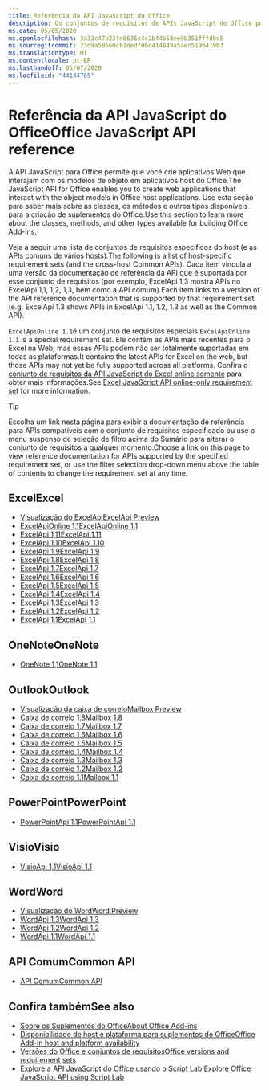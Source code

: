 ```yaml
---
title: Referência da API JavaScript do Office
description: Os conjuntos de requisitos de APIs JavaScript do Office por host.
ms.date: 05/05/2020
ms.openlocfilehash: 3a32c47b23fd6635c4c2b44b58ee9b351fffd8d5
ms.sourcegitcommit: 23d9a58660cb1dedf0bc414849a5aec519b419b3
ms.translationtype: MT
ms.contentlocale: pt-BR
ms.lasthandoff: 05/07/2020
ms.locfileid: "44144705"
---
```

# <a name="office-javascript-api-reference"></a><span data-ttu-id="c73b5-103">Referência da API JavaScript do Office</span><span class="sxs-lookup"><span data-stu-id="c73b5-103">Office JavaScript API reference</span></span>

<span data-ttu-id="c73b5-104">A API JavaScript para Office permite que você crie aplicativos Web que interajam com os modelos de objeto em aplicativos host do Office.</span><span class="sxs-lookup"><span data-stu-id="c73b5-104">The JavaScript API for Office enables you to create web applications that interact with the object models in Office host applications.</span></span> <span data-ttu-id="c73b5-105">Use esta seção para saber mais sobre as classes, os métodos e outros tipos disponíveis para a criação de suplementos do Office.</span><span class="sxs-lookup"><span data-stu-id="c73b5-105">Use this section to learn more about the classes, methods, and other types available for building Office Add-ins.</span></span>

<span data-ttu-id="c73b5-106">Veja a seguir uma lista de conjuntos de requisitos específicos do host (e as APIs comuns de vários hosts).</span><span class="sxs-lookup"><span data-stu-id="c73b5-106">The following is a list of host-specific requirement sets (and the cross-host Common APIs).</span></span> <span data-ttu-id="c73b5-107">Cada item vincula a uma versão da documentação de referência da API que é suportada por esse conjunto de requisitos (por exemplo, ExcelApi 1,3 mostra APIs no ExcelApi 1,1, 1,2, 1,3, bem como a API comum).</span><span class="sxs-lookup"><span data-stu-id="c73b5-107">Each item links to a version of the API reference documentation that is supported by that requirement set (e.g. ExcelApi 1.3 shows APIs in ExcelApi 1.1, 1.2, 1.3 as well as the Common API).</span></span>

<span data-ttu-id="c73b5-108">`ExcelApiOnline 1.1`é um conjunto de requisitos especiais.</span><span class="sxs-lookup"><span data-stu-id="c73b5-108">`ExcelApiOnline 1.1` is a special requirement set.</span></span> <span data-ttu-id="c73b5-109">Ele contém as APIs mais recentes para o Excel na Web, mas essas APIs podem não ser totalmente suportadas em todas as plataformas.</span><span class="sxs-lookup"><span data-stu-id="c73b5-109">It contains the latest APIs for Excel on the web, but those APIs may not yet be fully supported across all platforms.</span></span> <span data-ttu-id="c73b5-110">Confira o [conjunto de requisitos da API JavaScript do Excel online somente](/office/dev/add-ins/reference/requirement-sets/excel-api-online-requirement-set) para obter mais informações.</span><span class="sxs-lookup"><span data-stu-id="c73b5-110">See [Excel JavaScript API online-only requirement set](/office/dev/add-ins/reference/requirement-sets/excel-api-online-requirement-set) for more information.</span></span>

> [!TIP]
> <span data-ttu-id="c73b5-111">Escolha um link nesta página para exibir a documentação de referência para APIs compatíveis com o conjunto de requisitos especificado ou use o menu suspenso de seleção de filtro acima do Sumário para alterar o conjunto de requisitos a qualquer momento.</span><span class="sxs-lookup"><span data-stu-id="c73b5-111">Choose a link on this page to view reference documentation for APIs supported by the specified requirement set, or use the filter selection drop-down menu above the table of contents to change the requirement set at any time.</span></span>

## <a name="excel"></a><span data-ttu-id="c73b5-112">Excel</span><span class="sxs-lookup"><span data-stu-id="c73b5-112">Excel</span></span>

- [<span data-ttu-id="c73b5-113">Visualização do ExcelApi</span><span class="sxs-lookup"><span data-stu-id="c73b5-113">ExcelApi Preview</span></span>](/javascript/api/excel?view=excel-js-preview)
- [<span data-ttu-id="c73b5-114">ExcelApiOnline 1,1</span><span class="sxs-lookup"><span data-stu-id="c73b5-114">ExcelApiOnline 1.1</span></span>](/javascript/api/excel?view=excel-js-online)
- [<span data-ttu-id="c73b5-115">ExcelApi 1,11</span><span class="sxs-lookup"><span data-stu-id="c73b5-115">ExcelApi 1.11</span></span>](/javascript/api/excel?view=excel-js-1.11)
- [<span data-ttu-id="c73b5-116">ExcelApi 1.10</span><span class="sxs-lookup"><span data-stu-id="c73b5-116">ExcelApi 1.10</span></span>](/javascript/api/excel?view=excel-js-1.10)
- [<span data-ttu-id="c73b5-117">ExcelApi 1.9</span><span class="sxs-lookup"><span data-stu-id="c73b5-117">ExcelApi 1.9</span></span>](/javascript/api/excel?view=excel-js-1.9)
- [<span data-ttu-id="c73b5-118">ExcelApi 1.8</span><span class="sxs-lookup"><span data-stu-id="c73b5-118">ExcelApi 1.8</span></span>](/javascript/api/excel?view=excel-js-1.8)
- [<span data-ttu-id="c73b5-119">ExcelApi 1.7</span><span class="sxs-lookup"><span data-stu-id="c73b5-119">ExcelApi 1.7</span></span>](/javascript/api/excel?view=excel-js-1.7)
- [<span data-ttu-id="c73b5-120">ExcelApi 1.6</span><span class="sxs-lookup"><span data-stu-id="c73b5-120">ExcelApi 1.6</span></span>](/javascript/api/excel?view=excel-js-1.6)
- [<span data-ttu-id="c73b5-121">ExcelApi 1.5</span><span class="sxs-lookup"><span data-stu-id="c73b5-121">ExcelApi 1.5</span></span>](/javascript/api/excel?view=excel-js-1.5)
- [<span data-ttu-id="c73b5-122">ExcelApi 1.4</span><span class="sxs-lookup"><span data-stu-id="c73b5-122">ExcelApi 1.4</span></span>](/javascript/api/excel?view=excel-js-1.4)
- [<span data-ttu-id="c73b5-123">ExcelApi 1.3</span><span class="sxs-lookup"><span data-stu-id="c73b5-123">ExcelApi 1.3</span></span>](/javascript/api/excel?view=excel-js-1.3)
- [<span data-ttu-id="c73b5-124">ExcelApi 1.2</span><span class="sxs-lookup"><span data-stu-id="c73b5-124">ExcelApi 1.2</span></span>](/javascript/api/excel?view=excel-js-1.2)
- [<span data-ttu-id="c73b5-125">ExcelApi 1.1</span><span class="sxs-lookup"><span data-stu-id="c73b5-125">ExcelApi 1.1</span></span>](/javascript/api/excel?view=excel-js-1.1)

## <a name="onenote"></a><span data-ttu-id="c73b5-126">OneNote</span><span class="sxs-lookup"><span data-stu-id="c73b5-126">OneNote</span></span>

- [<span data-ttu-id="c73b5-127">OneNote 1,1</span><span class="sxs-lookup"><span data-stu-id="c73b5-127">OneNote 1.1</span></span>](/javascript/api/onenote?view=onenote-js-1.1)

## <a name="outlook"></a><span data-ttu-id="c73b5-128">Outlook</span><span class="sxs-lookup"><span data-stu-id="c73b5-128">Outlook</span></span>

- [<span data-ttu-id="c73b5-129">Visualização da caixa de correio</span><span class="sxs-lookup"><span data-stu-id="c73b5-129">Mailbox Preview</span></span>](/javascript/api/outlook?view=outlook-js-preview)
- [<span data-ttu-id="c73b5-130">Caixa de correio 1.8</span><span class="sxs-lookup"><span data-stu-id="c73b5-130">Mailbox 1.8</span></span>](/javascript/api/outlook?view=outlook-js-1.8)
- [<span data-ttu-id="c73b5-131">Caixa de correio 1.7</span><span class="sxs-lookup"><span data-stu-id="c73b5-131">Mailbox 1.7</span></span>](/javascript/api/outlook?view=outlook-js-1.7)
- [<span data-ttu-id="c73b5-132">Caixa de correio 1.6</span><span class="sxs-lookup"><span data-stu-id="c73b5-132">Mailbox 1.6</span></span>](/javascript/api/outlook?view=outlook-js-1.6)
- [<span data-ttu-id="c73b5-133"> Caixa de correio 1.5</span><span class="sxs-lookup"><span data-stu-id="c73b5-133">Mailbox 1.5</span></span>](/javascript/api/outlook?view=outlook-js-1.5)
- [<span data-ttu-id="c73b5-134"> Caixa de correio 1.4</span><span class="sxs-lookup"><span data-stu-id="c73b5-134">Mailbox 1.4</span></span>](/javascript/api/outlook?view=outlook-js-1.4)
- [<span data-ttu-id="c73b5-135"> Caixa de correio 1.3</span><span class="sxs-lookup"><span data-stu-id="c73b5-135">Mailbox 1.3</span></span>](/javascript/api/outlook?view=outlook-js-1.3)
- [<span data-ttu-id="c73b5-136">Caixa de correio 1.2</span><span class="sxs-lookup"><span data-stu-id="c73b5-136">Mailbox 1.2</span></span>](/javascript/api/outlook?view=outlook-js-1.2)
- [<span data-ttu-id="c73b5-137"> Caixa de correio 1.1</span><span class="sxs-lookup"><span data-stu-id="c73b5-137">Mailbox 1.1</span></span>](/javascript/api/outlook?view=outlook-js-1.1)

## <a name="powerpoint"></a><span data-ttu-id="c73b5-138">PowerPoint</span><span class="sxs-lookup"><span data-stu-id="c73b5-138">PowerPoint</span></span>

- [<span data-ttu-id="c73b5-139">PowerPointApi 1.1</span><span class="sxs-lookup"><span data-stu-id="c73b5-139">PowerPointApi 1.1</span></span>](/javascript/api/powerpoint?view=powerpoint-js-1.1)

## <a name="visio"></a><span data-ttu-id="c73b5-140">Visio</span><span class="sxs-lookup"><span data-stu-id="c73b5-140">Visio</span></span>

- [<span data-ttu-id="c73b5-141">VisioApi 1,1</span><span class="sxs-lookup"><span data-stu-id="c73b5-141">VisioApi 1.1</span></span>](/javascript/api/visio?view=visio-js-1.1)

## <a name="word"></a><span data-ttu-id="c73b5-142">Word</span><span class="sxs-lookup"><span data-stu-id="c73b5-142">Word</span></span>

- [<span data-ttu-id="c73b5-143">Visualização do Word</span><span class="sxs-lookup"><span data-stu-id="c73b5-143">Word Preview</span></span>](/javascript/api/word?view=word-js-preview)
- [<span data-ttu-id="c73b5-144">WordApi 1.3</span><span class="sxs-lookup"><span data-stu-id="c73b5-144">WordApi 1.3</span></span>](/javascript/api/word?view=word-js-1.3)
- [<span data-ttu-id="c73b5-145">WordApi 1.2</span><span class="sxs-lookup"><span data-stu-id="c73b5-145">WordApi 1.2</span></span>](/javascript/api/word?view=word-js-1.2)
- [<span data-ttu-id="c73b5-146">WordApi 1.1</span><span class="sxs-lookup"><span data-stu-id="c73b5-146">WordApi 1.1</span></span>](/javascript/api/word?view=word-js-1.1)

## <a name="common-api"></a><span data-ttu-id="c73b5-147">API Comum</span><span class="sxs-lookup"><span data-stu-id="c73b5-147">Common API</span></span>

- [<span data-ttu-id="c73b5-148">API Comum</span><span class="sxs-lookup"><span data-stu-id="c73b5-148">Common API</span></span>](/javascript/api/office?view=common-js)

## <a name="see-also"></a><span data-ttu-id="c73b5-149">Confira também</span><span class="sxs-lookup"><span data-stu-id="c73b5-149">See also</span></span>

- [<span data-ttu-id="c73b5-150">Sobre os Suplementos do Office</span><span class="sxs-lookup"><span data-stu-id="c73b5-150">About Office Add-ins</span></span>](/office/dev/add-ins/overview)
- [<span data-ttu-id="c73b5-151">Disponibilidade de host e plataforma para suplementos do Office</span><span class="sxs-lookup"><span data-stu-id="c73b5-151">Office Add-in host and platform availability</span></span>](/office/dev/add-ins/overview/office-add-in-availability)
- [<span data-ttu-id="c73b5-152">Versões do Office e conjuntos de requisitos</span><span class="sxs-lookup"><span data-stu-id="c73b5-152">Office versions and requirement sets</span></span>](/office/dev/add-ins/develop/office-versions-and-requirement-sets)
- <span data-ttu-id="c73b5-153">[Explore a API JavaScript do Office usando o Script Lab](/office/dev/add-ins/overview/explore-with-script-lab).</span><span class="sxs-lookup"><span data-stu-id="c73b5-153">[Explore Office JavaScript API using Script Lab](/office/dev/add-ins/overview/explore-with-script-lab)</span></span>
